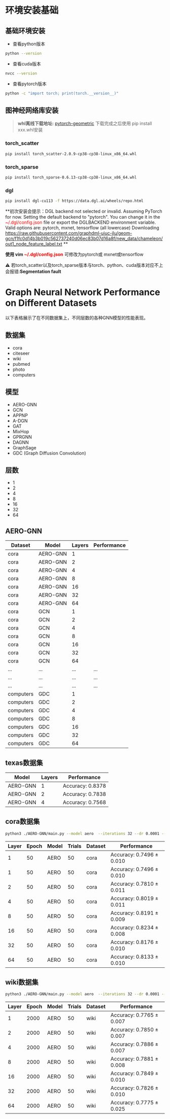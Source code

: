 # 环境安装基础

## 基础环境安装

- 查看python版本

```bash
python --version
```

- 查看cuda版本

```bash
nvcc --version
```

- 查看pytorch版本

```bash
python -c "import torch; print(torch.__version__)"
```

## 图神经网络库安装

> **whl离线下载地址:** [pytorch-geometric](https://pytorch-geometric.com/whl/)
> 下载完成之后使用 pip install xxx.whl安装

### torch_scatter

```bash 
pip install torch_scatter-2.0.9-cp38-cp38-linux_x86_64.whl
```

### torch_sparse

```bash 
pip install torch_sparse-0.6.13-cp38-cp38-linux_x86_64.whl
```

### dgl

```bash
pip install dgl-cu113 -f https://data.dgl.ai/wheels/repo.html
```

**初次安装会提示：DGL backend not selected or invalid. Assuming PyTorch for now.
Setting the default backend to "pytorch". You can change it in the <span style="color:red;">~/.dgl/config.json</span> file or export the DGLBACKEND environment variable. Valid options are: pytorch, mxnet, tensorflow (all lowercase)
Downloading https://raw.githubusercontent.com/graphdml-uiuc-jlu/geom-gcn/f1fc0d14b3b019c562737240d06ec83b07d16a8f/new_data/chameleon/out1_node_feature_label.txt
**

**使用 vim <span style="color:red;">~/.dgl/config.json</span>** 可修改为pytorch或 mxnet或tensorflow

**⚠️** 若torch_scatter以及torch_sparse版本与torch、python、cuda版本对应不上会报错:**Segmentation fault**

# Graph Neural Network Performance on Different Datasets

以下表格展示了在不同数据集上，不同层数的各种GNN模型的性能表现。

## 数据集

- cora
- citeseer
- wiki
- pubmed
- photo
- computers

## 模型

- AERO-GNN
- GCN
- APPNP
- A-DGN
- GAT
- MixHop
- GPRGNN
- DAGNN
- GraphSage
- GDC (Graph Diffusion Convolution)

## 层数

- 1
- 2
- 4
- 8
- 16
- 32
- 64

## AERO-GNN

| Dataset   | Model    | Layers | Performance |
|-----------|----------|--------|-------------|
| cora      | AERO-GNN | 1      |             |
| cora      | AERO-GNN | 2      |             |
| cora      | AERO-GNN | 4      |             |
| cora      | AERO-GNN | 8      |             |
| cora      | AERO-GNN | 16     |             |
| cora      | AERO-GNN | 32     |             |
| cora      | AERO-GNN | 64     |             |
| cora      | GCN      | 1      |             |
| cora      | GCN      | 2      |             |
| cora      | GCN      | 4      |             |
| cora      | GCN      | 8      |             |
| cora      | GCN      | 16     |             |
| cora      | GCN      | 32     |             |
| cora      | GCN      | 64     |             |
| ...       | ...      | ...    | ...         |
| ...       | ...      | ...    | ...         |
| ...       | ...      | ...    | ...         |
| computers | GDC      | 1      |             |
| computers | GDC      | 2      |             |
| computers | GDC      | 4      |             |
| computers | GDC      | 8      |             |
| computers | GDC      | 16     |             |
| computers | GDC      | 32     |             |
| computers | GDC      | 64     |             |


## texas数据集
| Model    | Layers | Performance     |
|----------|--------|-----------------|
| AERO-GNN | 1      | Accuracy: 0.8378|
| AERO-GNN | 2      | Accuracy: 0.7838|
| AERO-GNN | 4      | Accuracy: 0.7568|


## cora数据集
```bash
python3 ./AERO-GNN/main.py --model aero  --iterations 32 --dr 0.0001 --dr-prop 0.0001 --dropout 0.7 --add-dropout 0 --lambd 1.0 --num-layers 8 --dataset cora
```
| Layer | Epoch | Model | Trials | Dataset | Performance                  |
|-------|-------|-------|--------|---------|------------------------------|
| 1     | 50    | AERO  | 50     | cora    | Accuracy: 0.7496 ± 0.010     |
| 1     | 50    | AERO  | 50     | cora    | Accuracy: 0.7496 ± 0.010     |
| 2     | 50    | AERO  | 50     | cora    | Accuracy: 0.7810 ± 0.011     |
| 4     | 50    | AERO  | 50     | cora    | Accuracy: 0.8019 ± 0.011     |
| 8     | 50    | AERO  | 50     | cora    | Accuracy: 0.8191 ± 0.009     |
| 16    | 50    | AERO  | 50     | cora    | Accuracy: 0.8234 ± 0.008     |
| 32    | 50    | AERO  | 50     | cora    | Accuracy: 0.8176 ± 0.010     |
| 64    | 50    | AERO  | 50     | cora    | Accuracy: 0.8133 ± 0.010     |


## wiki数据集
```bash
python3 ./AERO-GNN/main.py --model aero  --iterations 32 --dr 0.0001 --dr-prop 0.0001 --dropout 0.7 --add-dropout 0 --lambd 1.0 --num-layers 8 --dataset wiki
```
| Layer | Epoch | Model | Trials | Dataset | Performance                  |
|-------|-------|-------|--------|---------|------------------------------|
| 1     | 2000  | AERO  | 50     | wiki    | Accuracy: 0.7765 ± 0.007     |
| 2     | 2000  | AERO  | 50     | wiki    | Accuracy: 0.7850 ± 0.007     |
| 4     | 2000  | AERO  | 50     | wiki    | Accuracy: 0.7886 ± 0.007     |
| 8     | 2000  | AERO  | 50     | wiki    | Accuracy: 0.7881 ± 0.008     |
| 16    | 2000  | AERO  | 50     | wiki    | Accuracy: 0.7849 ± 0.010     |
| 32    | 2000  | AERO  | 50     | wiki    | Accuracy: 0.7826 ± 0.010     |
| 64    | 2000  | AERO  | 50     | wiki    | Accuracy: 0.7775 ± 0.025     |


